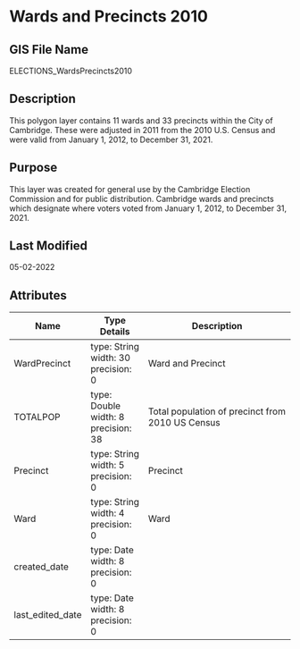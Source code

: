 # Wards and Precincts 2010
## GIS File Name
ELECTIONS_WardsPrecincts2010
## Description
<DIV STYLE="text-align:Left;"><DIV><DIV><P STYLE="margin:0 0 0 0;"><SPAN>This polygon layer contains 11 wards and 33 precincts within the City of Cambridge. These were adjusted in 2011 from the 2010 U.S. Census and were valid from January 1, 2012, to December 31, 2021.</SPAN></P></DIV></DIV></DIV>

## Purpose
This layer was created for general use by the Cambridge Election Commission and for public distribution. Cambridge wards and precincts which designate where voters voted from January 1, 2012, to December 31, 2021.
## Last Modified
05-02-2022
## Attributes
|Name|Type Details|Description|
|----|------------|-----------|
|WardPrecinct|type: String<br/>width: 30<br/>precision: 0|Ward and Precinct|
|TOTALPOP|type: Double<br/>width: 8<br/>precision: 38|Total population of precinct from 2010 US Census|
|Precinct|type: String<br/>width: 5<br/>precision: 0|Precinct|
|Ward|type: String<br/>width: 4<br/>precision: 0|Ward|
|created_date|type: Date<br/>width: 8<br/>precision: 0||
|last_edited_date|type: Date<br/>width: 8<br/>precision: 0||
